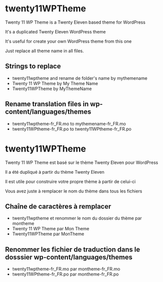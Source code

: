 twenty11WPTheme
===============

Twenty 11 WP Theme is a Twenty Eleven based theme for WordPress

It's a duplicated Twenty Eleven WordPress theme

It's useful for create your own WordPress theme from this one

Just replace all theme name in all files.

Strings to replace
------------------
- twenty11wptheme and rename de folder's name by mythemename
- Twenty 11 WP Theme by My Theme Name
- Twenty11WPTheme by MyThemeName

Rename translation files in wp-content/languages/themes
-------------------------------------------------------
- twenty11wptheme-fr_FR.mo to mythemename-fr_FR.mo
- twenty11WPtheme-fr_FR.po to twenty11WPtheme-fr_FR.po

twenty11WPTheme
===============
Twenty 11 WP Theme est basé sur le thème Twenty Eleven pour WordPress

Il a été dupliqué à partir du thème Twenty Eleven

Il est utile pour construire votre propre thème à partir de celui-ci

Vous avez juste à remplacer le nom du thème dans tous les fichiers

Chaîne de caractères à remplacer
--------------------------------
- twenty11wptheme et renommer le nom du dossier du thème par montheme
- Twenty 11 WP Theme par Mon Theme
- Twenty11WPTheme par MonTheme

Renommer les fichier de traduction dans le dosssier wp-content/languages/themes
-------------------------------------------------------------------------------
- twenty11wptheme-fr_FR.mo par montheme-fr_FR.mo
- twenty11WPtheme-fr_FR.po par montheme-fr_FR.po
